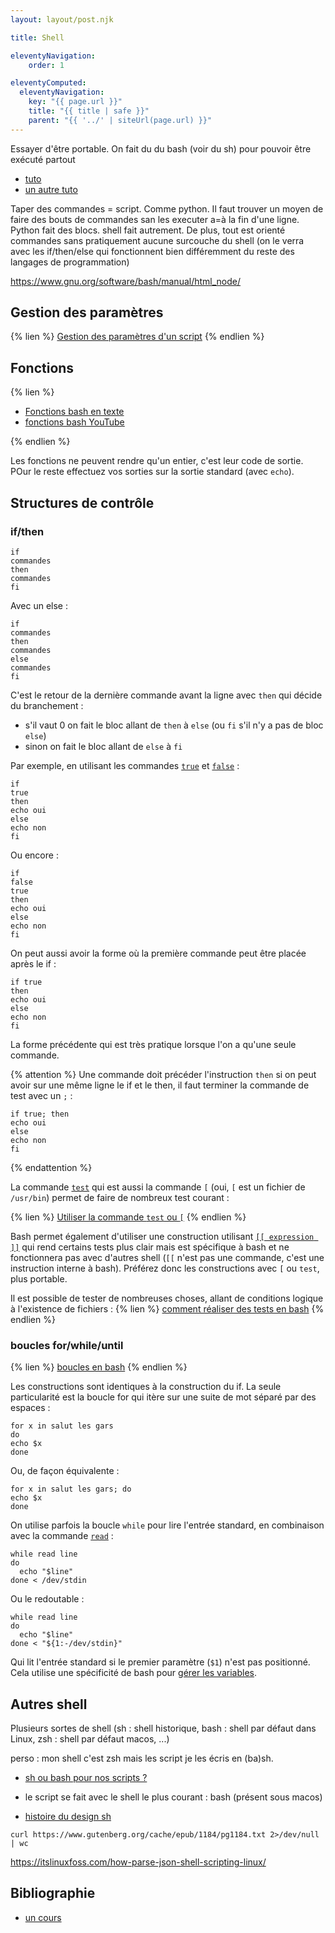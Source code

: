 ```yaml
---
layout: layout/post.njk

title: Shell

eleventyNavigation:
    order: 1

eleventyComputed:
  eleventyNavigation:
    key: "{{ page.url }}"
    title: "{{ title | safe }}"
    parent: "{{ '../' | siteUrl(page.url) }}"
---
```



Essayer d'être portable. On fait du du bash (voir du sh) pour pouvoir être exécuté partout

- [tuto](https://www.youtube.com/watch?v=tK9Oc6AEnR4)
- [un autre tuto](https://www.youtube.com/watch?v=KG97VzMjfMg)

Taper des commandes = script. Comme python. Il faut trouver un moyen de faire des bouts de commandes san les executer a=à la fin d'une ligne. Python fait des blocs. shell fait autrement. De plus, tout est orienté commandes sans pratiquement aucune surcouche du shell (on le verra avec les if/then/else qui fonctionnent bien différemment du reste des langages de programmation)

<https://www.gnu.org/software/bash/manual/html_node/>

## Gestion des paramètres

{% lien %}
[Gestion des paramètres d'un script](https://coderwall.com/p/85jnpq/bash-built-in-variables)
{% endlien %}

## Fonctions

{% lien %}

- [Fonctions bash en texte](https://linuxize.com/post/bash-functions/)
- [fonctions bash YouTube](https://www.youtube.com/watch?v=aqvc9kYnz0U&list=PLShDm2AZYnK1SdG3dufPdCqk08sOahUBP&index=2)

{% endlien %}

Les fonctions ne peuvent rendre qu'un entier, c'est leur code de sortie. POur le reste effectuez vos sorties sur la sortie standard (avec `echo`).

## Structures de contrôle

### if/then

```shell
if 
commandes
then
commandes
fi
```

Avec un else :

```shell
if 
commandes
then
commandes
else
commandes
fi
```

C'est le retour de la dernière commande avant la ligne avec `then` qui décide du branchement :

- s'il vaut 0 on fait le bloc allant de `then` à `else` (ou `fi` s'il n'y a pas de bloc `else`)
- sinon on fait le bloc allant de `else` à `fi`

Par exemple, en utilisant les commandes [`true`](https://man7.org/linux/man-pages/man1/true.1.html) et [`false`](https://man7.org/linux/man-pages/man1/false.1.html) :

```shell
if
true
then
echo oui
else
echo non
fi
```

Ou encore :

```shell
if
false
true
then
echo oui
else
echo non
fi
```

On peut aussi avoir la forme où la première commande peut être placée après le if :

```shell
if true
then
echo oui
else
echo non
fi
```

La forme précédente qui est très pratique lorsque l'on a qu'une seule commande.

{% attention %}
Une commande doit précéder l'instruction `then` si on peut avoir sur une même ligne le if et le then, il faut terminer la commande de test avec un `;` :

```shell
if true; then
echo oui
else
echo non
fi
```

{% endattention %}

La commande [`test`](https://linux.die.net/man/1/test) qui est aussi la commande `[` (oui, `[` est un fichier de `/usr/bin`) permet de faire de nombreux test courant :

{% lien %}
[Utiliser la commande `test` ou `[`](https://www.shellscript.sh/test.html)
{% endlien %}

Bash permet également d'utiliser une construction utilisant [`[[ expression ]]`](https://tldp.org/LDP/abs/html/testconstructs.html#DBLBRACKETS) qui rend certains tests plus clair mais est spécifique à bash et ne fonctionnera pas avec d'autres shell (`[[` n'est pas une commande, c'est une instruction interne à bash). Préférez donc les constructions avec `[` ou `test`, plus portable.

Il est possible de tester de nombreuses choses, allant de conditions logique à l'existence de fichiers :
{% lien %}
[comment réaliser des tests en bash](https://fr.wikibooks.org/wiki/Programmation_Bash/Tests)
{% endlien %}

### boucles for/while/until

{% lien %}
[boucles en bash](https://www.gnu.org/software/bash/manual/html_node/Looping-Constructs.html)
{% endlien %}

Les constructions sont identiques à la construction du if. La seule particularité est la boucle for qui itère sur une suite de mot séparé par des espaces :

```
for x in salut les gars
do                     
echo $x      
done                   
```

Ou, de façon équivalente :

```
for x in salut les gars; do
echo $x      
done                   
```

On utilise parfois la boucle `while` pour lire l'entrée standard, en combinaison avec la commande [`read`](https://www.quennec.fr/trucs-astuces/syst%C3%A8mes/gnulinux/programmation-shell-sous-gnulinux/les-bases-de-la-programmation-shell/la-commande-read) :

```
while read line
do
  echo "$line"
done < /dev/stdin
```

Ou le redoutable :

```
while read line
do
  echo "$line"
done < "${1:-/dev/stdin}"
```

Qui lit l'entrée standard si le premier paramètre (`$1`) n'est pas positionné. Cela utilise une spécificité de bash pour [gérer les variables](https://www.gnu.org/software/bash/manual/bash.html#Shell-Parameter-Expansion).

## Autres shell

Plusieurs sortes de shell (sh : shell historique, bash : shell par défaut dans Linux, zsh : shell par défaut macos, ...)

perso : mon shell c'est zsh mais les script je les écris en (ba)sh.

- [sh ou bash pour nos scripts ?](https://www.youtube.com/watch?v=8L7cM4q6TL8)

- le script se fait avec le shell le plus courant : bash (présent sous macos)
- [histoire du design sh](https://www.youtube.com/watch?v=FI_bZhV7wpI)

```
curl https://www.gutenberg.org/cache/epub/1184/pg1184.txt 2>/dev/null | wc
```

https://itslinuxfoss.com/how-parse-json-shell-scripting-linux/

## Bibliographie

- [un cours](https://michael-herbst.com/teaching/advanced-bash-scripting-2017/)